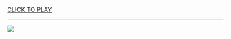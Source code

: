 
<a href="https://premium76.site?title=cooking_mama_unblocked_games&ref=13M">CLICK TO PLAY</a></h3>
<hr>

<a href="https://premium76.site?title=cooking_mama_unblocked_games&ref=13M"><img src="https://clearcache.store/games.png"></a>



